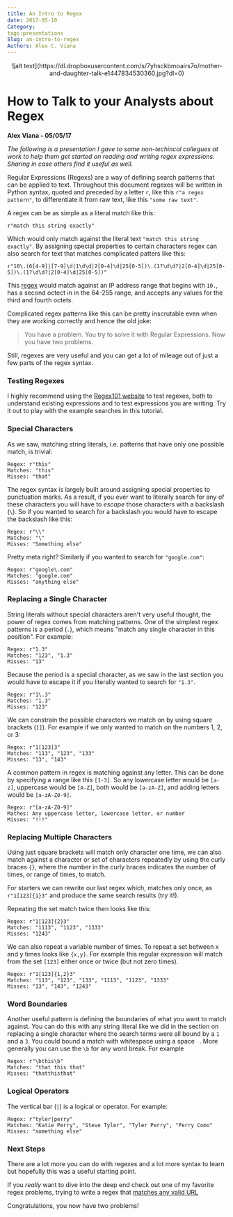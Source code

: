 ```yaml
---
title: An Intro to Regex
date: 2017-05-10
Category:
tags:presentations
Slug: an-intro-to-regex
Authors: Alex C. Viana
---
```


<center>
![alt text](https://dl.dropboxusercontent.com/s/7yhsckbmoairs7o/mother-and-daughter-talk-e1447834530360.jpg?dl=0)
</center>

# How to Talk to your Analysts about Regex

**Alex Viana - 05/05/17**

_The following is a presentation I gave to some non-techincal collegues at work to help them get started on reading and writing regex expressions. Sharing in case others find it useful as well._

Regular Expressions (Regexs) are a way of defining search patterns that can be applied to text. Throughout this document regexes will be written in Python syntax, quoted and preceded by a letter `r`, like this `r"a regex pattern"`, to differentiate it from raw text, like this `"some raw text"`.

A regex can be as simple as a literal match like this:

	r"match this string exactly"

Which would only match against the literal text `"match this string exactly"`. By assigning special properties to certain characters regex can also search for text that matches complicated patters like this:

	r"10\.(6[4-9]|[7-9]\d|1\d\d|2[0-4]\d|25[0-5])\.(1?\d\d?|2[0-4]\d|25[0-5])\.(1?\d\d?|2[0-4]\d|25[0-5])"

This [regex](https://stackoverflow.com/questions/39884618/regex-to-find-a-range-in-an-ip-address) would match against an IP address range that begins with `10.`, has a second octect in in the 64-255 range, and accepts any values for the third and fourth octets.

Complicated regex patterns like this can be pretty inscrutable even when they are working correctly and hence the old joke:

> You have a problem. You try to solve it with Regular Expressions. Now you have two problems.

Still, regexes are very useful and you can get a lot of mileage out of just a few parts of the regex syntax.

### Testing Regexes

I highly recommend using the [Regex101 website](regex101.com) to test regexes, both to understand existing expressions and to test expressions you are writing. Try it out to play with the example searches in this tutorial.

### Special Characters

As we saw, matching string literals, i.e. patterns that have only one possible match, is trivial:

	Regex: r"this"
	Matches: "this"
	Misses: "that"

The regex syntax is largely built around assigning special properties to punctuation marks. As a result, if you ever want to literally search for any of these characters you will have to *escape* those characters with a backslash (`\`). So if you wanted to search for a backslash you would have to escape the backslash like this:

	Regex: r"\\"
	Matches: "\"
	Misses: "Something else"

Pretty meta right? Similarly if you wanted to search for `"google.com"`:

	Regex: r"google\.com"
	Matches: "google.com"
	Misses: "anything else"

### Replacing a Single Character

String literals without special characters aren't very useful thought, the power of regex comes from matching patterns. One of the simplest regex patterns is a period (`.`), which means "match any single character in this position". For example:

	Regex: r"1.3"
	Matches: "123", "1.3"
	Misses: "13"

Because the period is a special character, as we saw in the last section you would have to escape it if you literally wanted to search for `"1.3"`.

	Regex: r"1\.3"
	Matches: "1.3"
	Misses: "123"

We can constrain the possible characters we match on by using square brackets (`[]`). For example if we only wanted to match on the numbers 1, 2, or 3:

	Regex: r"1[123]3"
	Matches: "113", "123", "133"
	Misses: "13", "143"

A common pattern in regex is matching against any letter. This can be done by specifying a range like this `[1-3]`. So any lowercase letter would be `[a-z]`, uppercase would be `[A-Z]`, both would be `[a-zA-Z]`, and adding letters would be `[a-zA-Z0-9]`.

	Regex: r"[a-zA-Z0-9]"
	Mathes: Any uppercase letter, lowercase letter, or number
	Misses: "!!!"

### Replacing Multiple Characters

Using just square brackets will match only character one time, we can also match against a character or set of characters repeatedly by using the curly braces `{}`, where the number in the curly braces indicates the number of times, or range of times, to match.

For starters we can rewrite our last regex which, matches only once, as `r"1[123]{1}3"` and produce the same search results (try it!).

Repeating the set match twice then looks like this:

	Regex: r"1[123]{2}3"
	Matches: "1113", "1123", "1333"
	Misses: "1243"

We can also repeat a variable number of times. To repeat a set between x and y times looks like `{x,y}`. For example this regular expression will match from the set `[123]` either once or twice (but not zero times).

	Regex: r"1[123]{1,2}3"
	Matches: "113", "123", "133", "1113", "1123", "1333"
	Misses: "13", "143", "1243"

### Word Boundaries

Another useful pattern is defining the boundaries of what you want to match against. You can do this with any string literal like we did in the section on replacing a single character where the search terms were all bound by a `1` and a `3`. You could bound a match with whitespace using a space ` `. More generally you can use the `\b` for any word break. For example

	Regex: r"\bthis\b"
	Matches: "that this that"
	Misses: "thatthisthat"

### Logical Operators

The vertical bar (`|`) is a logical or operator. For example:

	Regex: r"tyler|perry"
	Matches: "Katie Perry", "Steve Tyler", "Tyler Perry", "Perry Como"
	Misses: "something else"

### Next Steps

There are a lot more you can do with regexes and a lot more syntax to learn but hopefully this was a useful starting point.

If you *really* want to dive into the deep end check out one of my favorite regex problems, trying to write a regex that [matches any valid URL](https://stackoverflow.com/questions/161738/what-is-the-best-regular-expression-to-check-if-a-string-is-a-valid-url)

Congratulations, you now have two problems!
